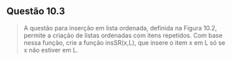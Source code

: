 ## Questão 10.3
> A questão para inserção em lista ordenada, definida na Figura 10.2, permite a criação de listas ordenadas com itens repetidos. Com base nessa função, crie a função insSR(x,L), que insere o item x em L só se x não estiver em L.
